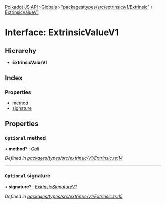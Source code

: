 [Polkadot JS API](../README.md) › [Globals](../globals.md) › ["packages/types/src/extrinsic/v1/Extrinsic"](../modules/_packages_types_src_extrinsic_v1_extrinsic_.md) › [ExtrinsicValueV1](_packages_types_src_extrinsic_v1_extrinsic_.extrinsicvaluev1.md)

# Interface: ExtrinsicValueV1

## Hierarchy

* **ExtrinsicValueV1**

## Index

### Properties

* [method](_packages_types_src_extrinsic_v1_extrinsic_.extrinsicvaluev1.md#optional-method)
* [signature](_packages_types_src_extrinsic_v1_extrinsic_.extrinsicvaluev1.md#optional-signature)

## Properties

### `Optional` method

• **method**? : *[Call](../classes/_packages_types_src_generic_call_.call.md)*

*Defined in [packages/types/src/extrinsic/v1/Extrinsic.ts:14](https://github.com/polkadot-js/api/blob/41f1d8f36/packages/types/src/extrinsic/v1/Extrinsic.ts#L14)*

___

### `Optional` signature

• **signature**? : *[ExtrinsicSignatureV1](../classes/_packages_types_src_extrinsic_v1_extrinsicsignature_.extrinsicsignaturev1.md)*

*Defined in [packages/types/src/extrinsic/v1/Extrinsic.ts:15](https://github.com/polkadot-js/api/blob/41f1d8f36/packages/types/src/extrinsic/v1/Extrinsic.ts#L15)*
